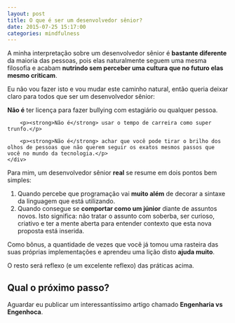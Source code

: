 ```yaml
---
layout: post
title: O que é ser um desenvolvedor sênior?
date: 2015-07-25 15:17:00
categories: mindfulness
---
```


A minha interpretação sobre um desenvolvedor sênior é **bastante diferente**  da maioria das pessoas, pois elas naturalmente seguem uma mesma filosofia e acabam **nutrindo sem perceber uma cultura que no futuro elas mesmo criticam**.

Eu não vou fazer isto e vou mudar este caminho natural, então queria deixar claro para todos que ser um desenvolvedor sênior:

<div class="post-impact-1">
    <div class="text-align-left">
        <p><strong>Não é</strong> ter licença para fazer bullying com estagiário ou qualquer pessoa.</p>

        <p><strong>Não é</strong> usar o tempo de carreira como super trunfo.</p>

        <p><strong>Não é</strong> achar que você pode tirar o brilho dos olhos de pessoas que não querem seguir os exatos mesmos passos que você no mundo da tecnologia.</p>
    </div>
</div>



Para mim, um desenvolvedor sênior **real** se resume em dois pontos bem simples:

1. Quando percebe que programação vai **muito além** de decorar a sintaxe da linguagem que está utilizando.
2. Quando consegue se **comportar como um júnior** diante de assuntos novos. Isto significa: não tratar o assunto com soberba, ser curioso, criativo e ter a mente aberta para entender contexto que esta nova proposta está inserida.

Como bônus, a quantidade de vezes que você já tomou uma rasteira das suas próprias implementações e aprendeu uma lição disto **ajuda muito**.

O resto será reflexo (e um excelente reflexo) das práticas acima.

## Qual o próximo passo?

Aguardar eu publicar um interessantíssimo artigo chamado **Engenharia vs Engenhoca**.